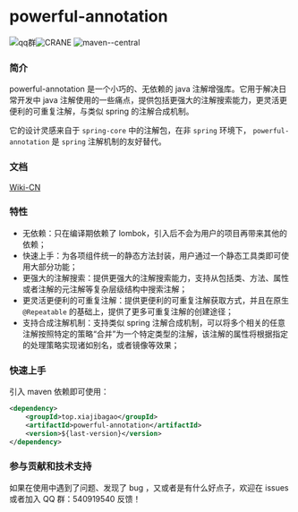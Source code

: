 # powerful-annotation

![qq群](https://img.shields.io/badge/qq%E7%BE%A4-540919540-yellowgreen)![CRANE](https://img.shields.io/github/license/Createsequence/crane) ![maven--central](https://img.shields.io/badge/maven--central-0.0.1-green)

### 简介

powerful-annotation 是一个小巧的、无依赖的 java 注解增强库。它用于解决日常开发中 java 注解使用的一些痛点，提供包括更强大的注解搜索能力，更灵活更便利的可重复注解，与类似 spring 的注解合成机制。

它的设计灵感来自于 `spring-core` 中的注解包，在非 `spring` 环境下， `powerful-annotation` 是 `spring` 注解机制的友好替代。

### 文档

[Wiki-CN](https://gitee.com/CreateSequence/powerful-annotation/wikis/Home)

### 特性

- 无依赖：只在编译期依赖了 lombok，引入后不会为用户的项目再带来其他的依赖；
- 快速上手：为各项组件统一的静态方法封装，用户通过一个静态工具类即可使用大部分功能；
- 更强大的注解搜索：提供更强大的注解搜索能力，支持从包括类、方法、属性或者注解的元注解等复杂层级结构中搜索注解；
- 更灵活更便利的可重复注解：提供更便利的可重复注解获取方式，并且在原生 `@Repeatable` 的基础上，提供了更多可重复注解的创建途径；
- 支持合成注解机制：支持类似 spring 注解合成机制，可以将多个相关的任意注解按照特定的策略“合并”为一个特定类型的注解，该注解的属性将根据指定的处理策略实现诸如别名，或者镜像等效果；

### 快速上手

引入 maven 依赖即可使用：

~~~xml
<dependency>
    <groupId>top.xiajibagao</groupId>
    <artifactId>powerful-annotation</artifactId>
    <version>${last-version}</version>
</dependency>
~~~

###  参与贡献和技术支持

如果在使用中遇到了问题、发现了 bug ，又或者是有什么好点子，欢迎在 issues 或者加入 QQ 群：540919540 反馈！
